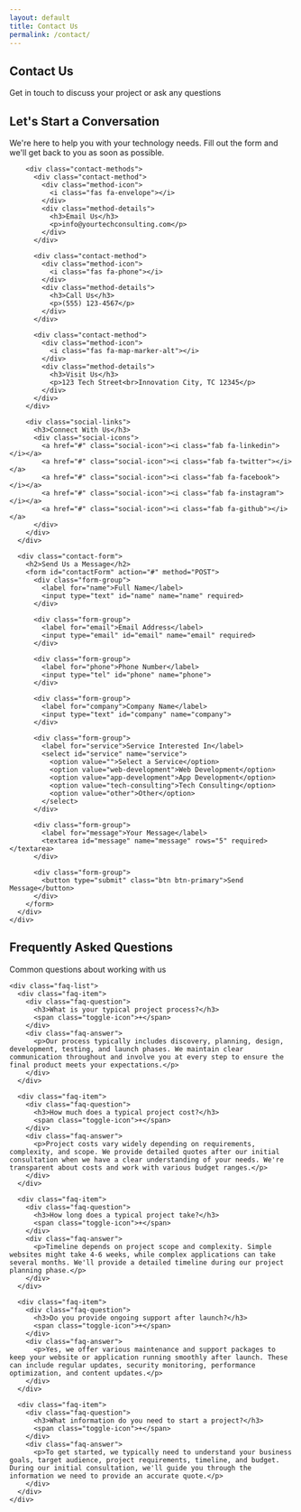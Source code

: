 ```yaml
---
layout: default
title: Contact Us
permalink: /contact/
---
```


<section class="page-header">
  <div class="container">
    <div class="page-header-content">
      <h1>Contact Us</h1>
      <p>Get in touch to discuss your project or ask any questions</p>
    </div>
  </div>
</section>

<section class="contact-section">
  <div class="container">
    <div class="contact-content">
      <div class="contact-info">
        <h2>Let's Start a Conversation</h2>
        <p>We're here to help you with your technology needs. Fill out the form and we'll get back to you as soon as possible.</p>
        
        <div class="contact-methods">
          <div class="contact-method">
            <div class="method-icon">
              <i class="fas fa-envelope"></i>
            </div>
            <div class="method-details">
              <h3>Email Us</h3>
              <p>info@yourtechconsulting.com</p>
            </div>
          </div>
          
          <div class="contact-method">
            <div class="method-icon">
              <i class="fas fa-phone"></i>
            </div>
            <div class="method-details">
              <h3>Call Us</h3>
              <p>(555) 123-4567</p>
            </div>
          </div>
          
          <div class="contact-method">
            <div class="method-icon">
              <i class="fas fa-map-marker-alt"></i>
            </div>
            <div class="method-details">
              <h3>Visit Us</h3>
              <p>123 Tech Street<br>Innovation City, TC 12345</p>
            </div>
          </div>
        </div>
        
        <div class="social-links">
          <h3>Connect With Us</h3>
          <div class="social-icons">
            <a href="#" class="social-icon"><i class="fab fa-linkedin"></i></a>
            <a href="#" class="social-icon"><i class="fab fa-twitter"></i></a>
            <a href="#" class="social-icon"><i class="fab fa-facebook"></i></a>
            <a href="#" class="social-icon"><i class="fab fa-instagram"></i></a>
            <a href="#" class="social-icon"><i class="fab fa-github"></i></a>
          </div>
        </div>
      </div>
      
      <div class="contact-form">
        <h2>Send Us a Message</h2>
        <form id="contactForm" action="#" method="POST">
          <div class="form-group">
            <label for="name">Full Name</label>
            <input type="text" id="name" name="name" required>
          </div>
          
          <div class="form-group">
            <label for="email">Email Address</label>
            <input type="email" id="email" name="email" required>
          </div>
          
          <div class="form-group">
            <label for="phone">Phone Number</label>
            <input type="tel" id="phone" name="phone">
          </div>
          
          <div class="form-group">
            <label for="company">Company Name</label>
            <input type="text" id="company" name="company">
          </div>
          
          <div class="form-group">
            <label for="service">Service Interested In</label>
            <select id="service" name="service">
              <option value="">Select a Service</option>
              <option value="web-development">Web Development</option>
              <option value="app-development">App Development</option>
              <option value="tech-consulting">Tech Consulting</option>
              <option value="other">Other</option>
            </select>
          </div>
          
          <div class="form-group">
            <label for="message">Your Message</label>
            <textarea id="message" name="message" rows="5" required></textarea>
          </div>
          
          <div class="form-group">
            <button type="submit" class="btn btn-primary">Send Message</button>
          </div>
        </form>
      </div>
    </div>
  </div>
</section>

<section class="faq-section">
  <div class="container">
    <div class="section-header">
      <h2>Frequently Asked Questions</h2>
      <p>Common questions about working with us</p>
    </div>
    
    <div class="faq-list">
      <div class="faq-item">
        <div class="faq-question">
          <h3>What is your typical project process?</h3>
          <span class="toggle-icon">+</span>
        </div>
        <div class="faq-answer">
          <p>Our process typically includes discovery, planning, design, development, testing, and launch phases. We maintain clear communication throughout and involve you at every step to ensure the final product meets your expectations.</p>
        </div>
      </div>
      
      <div class="faq-item">
        <div class="faq-question">
          <h3>How much does a typical project cost?</h3>
          <span class="toggle-icon">+</span>
        </div>
        <div class="faq-answer">
          <p>Project costs vary widely depending on requirements, complexity, and scope. We provide detailed quotes after our initial consultation when we have a clear understanding of your needs. We're transparent about costs and work with various budget ranges.</p>
        </div>
      </div>
      
      <div class="faq-item">
        <div class="faq-question">
          <h3>How long does a typical project take?</h3>
          <span class="toggle-icon">+</span>
        </div>
        <div class="faq-answer">
          <p>Timeline depends on project scope and complexity. Simple websites might take 4-6 weeks, while complex applications can take several months. We'll provide a detailed timeline during our project planning phase.</p>
        </div>
      </div>
      
      <div class="faq-item">
        <div class="faq-question">
          <h3>Do you provide ongoing support after launch?</h3>
          <span class="toggle-icon">+</span>
        </div>
        <div class="faq-answer">
          <p>Yes, we offer various maintenance and support packages to keep your website or application running smoothly after launch. These can include regular updates, security monitoring, performance optimization, and content updates.</p>
        </div>
      </div>
      
      <div class="faq-item">
        <div class="faq-question">
          <h3>What information do you need to start a project?</h3>
          <span class="toggle-icon">+</span>
        </div>
        <div class="faq-answer">
          <p>To get started, we typically need to understand your business goals, target audience, project requirements, timeline, and budget. During our initial consultation, we'll guide you through the information we need to provide an accurate quote.</p>
        </div>
      </div>
    </div>
  </div>
</section>

<script>
  document.addEventListener('DOMContentLoaded', function() {
    const faqItems = document.querySelectorAll('.faq-item');
    
    faqItems.forEach(item => {
      const question = item.querySelector('.faq-question');
      const answer = item.querySelector('.faq-answer');
      const toggleIcon = item.querySelector('.toggle-icon');
      
      question.addEventListener('click', () => {
        const isOpen = answer.style.maxHeight;
        
        // Close all FAQs
        document.querySelectorAll('.faq-answer').forEach(ans => {
          ans.style.maxHeight = null;
        });
        document.querySelectorAll('.toggle-icon').forEach(icon => {
          icon.textContent = '+';
        });
        
        // Open clicked FAQ if it was closed
        if (!isOpen || isOpen === '0px') {
          answer.style.maxHeight = answer.scrollHeight + 'px';
          toggleIcon.textContent = '-';
        }
      });
    });
  });
</script>
